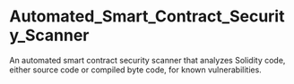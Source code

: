 # Automated_Smart_Contract_Security_Scanner
An automated smart contract security scanner that analyzes Solidity code, either source code or compiled byte code, for known vulnerabilities.
